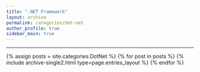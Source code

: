 ```yaml
---
title: ".NET Framework"
layout: archive
permalink: categories/dot-net
author_profile: true
sidebar_main: true
---
```


<!-- 공백이 포함되어 있는 카테고리 이름의 경우 site.categories['a b c'] 이런식으로! -->

***

{% assign posts = site.categories.DotNet %}
{% for post in posts %} {% include archive-single2.html type=page.entries_layout %} {% endfor %}
